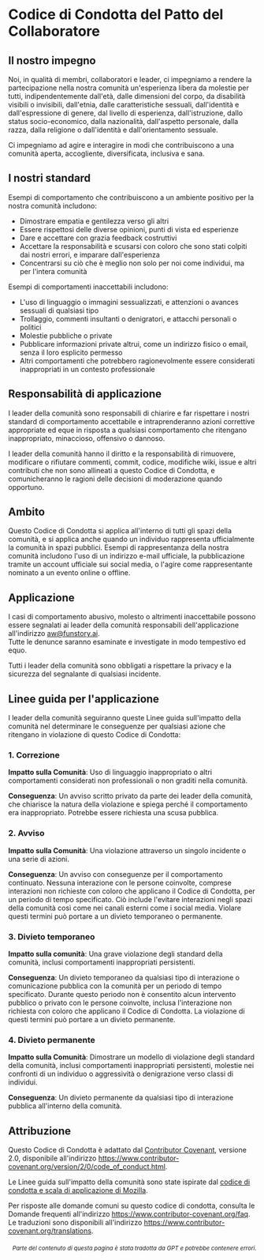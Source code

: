 # Codice di Condotta del Patto del Collaboratore

## Il nostro impegno

Noi, in qualità di membri, collaboratori e leader, ci impegniamo a rendere la partecipazione nella nostra comunità un'esperienza libera da molestie per tutti, indipendentemente dall'età, dalle dimensioni del corpo, da disabilità visibili o invisibili, dall'etnia, dalle caratteristiche sessuali, dall'identità e dall'espressione di genere, dal livello di esperienza, dall'istruzione, dallo status socio-economico, dalla nazionalità, dall'aspetto personale, dalla razza, dalla religione o dall'identità e dall'orientamento sessuale.

Ci impegniamo ad agire e interagire in modi che contribuiscono a una comunità aperta, accogliente, diversificata, inclusiva e sana.

## I nostri standard

Esempi di comportamento che contribuiscono a un ambiente positivo per la nostra
comunità includono:

* Dimostrare empatia e gentilezza verso gli altri
* Essere rispettosi delle diverse opinioni, punti di vista ed esperienze
* Dare e accettare con grazia feedback costruttivi
* Accettare la responsabilità e scusarsi con coloro che sono stati colpiti dai nostri errori,
  e imparare dall'esperienza
* Concentrarsi su ciò che è meglio non solo per noi come individui, ma per l'intera
  comunità

Esempi di comportamenti inaccettabili includono:

* L'uso di linguaggio o immagini sessualizzati, e attenzioni o avances sessuali di qualsiasi tipo
* Trollaggio, commenti insultanti o denigratori, e attacchi personali o politici
* Molestie pubbliche o private
* Pubblicare informazioni private altrui, come un indirizzo fisico o email, senza il loro esplicito permesso
* Altri comportamenti che potrebbero ragionevolmente essere considerati inappropriati in un contesto professionale

## Responsabilità di applicazione

I leader della comunità sono responsabili di chiarire e far rispettare i nostri standard di comportamento accettabile e intraprenderanno azioni correttive appropriate ed eque in risposta a qualsiasi comportamento che ritengano inappropriato, minaccioso, offensivo o dannoso.

I leader della comunità hanno il diritto e la responsabilità di rimuovere, modificare o rifiutare commenti, commit, codice, modifiche wiki, issue e altri contributi che non sono allineati a questo Codice di Condotta, e comunicheranno le ragioni delle decisioni di moderazione quando opportuno.

## Ambito

Questo Codice di Condotta si applica all'interno di tutti gli spazi della comunità, e si applica anche quando
un individuo rappresenta ufficialmente la comunità in spazi pubblici.
Esempi di rappresentanza della nostra comunità includono l'uso di un indirizzo e-mail ufficiale,
la pubblicazione tramite un account ufficiale sui social media, o l'agire come rappresentante nominato
a un evento online o offline.

## Applicazione

I casi di comportamento abusivo, molesto o altrimenti inaccettabile possono essere segnalati ai leader della comunità responsabili dell'applicazione all'indirizzo aw@funstory.ai.  
Tutte le denunce saranno esaminate e investigate in modo tempestivo ed equo.  

Tutti i leader della comunità sono obbligati a rispettare la privacy e la sicurezza del segnalante di qualsiasi incidente.

## Linee guida per l'applicazione

I leader della comunità seguiranno queste Linee guida sull'impatto della comunità nel determinare le conseguenze per qualsiasi azione che ritengano in violazione di questo Codice di Condotta:

### 1. Correzione

**Impatto sulla Comunità**: Uso di linguaggio inappropriato o altri comportamenti considerati non professionali o non graditi nella comunità.

**Conseguenza**: Un avviso scritto privato da parte dei leader della comunità, che chiarisce la natura della violazione e spiega perché il comportamento era inappropriato. Potrebbe essere richiesta una scusa pubblica.

### 2. Avviso

**Impatto sulla Comunità**: Una violazione attraverso un singolo incidente o una serie di azioni.

**Conseguenza**: Un avviso con conseguenze per il comportamento continuato. Nessuna interazione con le persone coinvolte, comprese interazioni non richieste con coloro che applicano il Codice di Condotta, per un periodo di tempo specificato. Ciò include l'evitare interazioni negli spazi della comunità così come nei canali esterni come i social media. Violare questi termini può portare a un divieto temporaneo o permanente.

### 3. Divieto temporaneo

**Impatto sulla comunità**: Una grave violazione degli standard della comunità, inclusi comportamenti inappropriati persistenti.

**Conseguenza**: Un divieto temporaneo da qualsiasi tipo di interazione o comunicazione pubblica con la comunità per un periodo di tempo specificato. Durante questo periodo non è consentito alcun intervento pubblico o privato con le persone coinvolte, inclusa l'interazione non richiesta con coloro che applicano il Codice di Condotta. La violazione di questi termini può portare a un divieto permanente.

### 4. Divieto permanente

**Impatto sulla Comunità**: Dimostrare un modello di violazione degli standard della comunità, inclusi comportamenti inappropriati persistenti, molestie nei confronti di un individuo o aggressività o denigrazione verso classi di individui.

**Conseguenza**: Un divieto permanente da qualsiasi tipo di interazione pubblica all'interno della comunità.

## Attribuzione

Questo Codice di Condotta è adattato dal [Contributor Covenant][homepage],
versione 2.0, disponibile all'indirizzo
https://www.contributor-covenant.org/version/2/0/code_of_conduct.html.

Le Linee guida sull'impatto della comunità sono state ispirate dal [codice di condotta
e scala di applicazione di Mozilla](https://github.com/mozilla/diversity).

[homepage]: https://www.contributor-covenant.org

Per risposte alle domande comuni su questo codice di condotta, consulta le Domande frequenti all'indirizzo
https://www.contributor-covenant.org/faq. Le traduzioni sono disponibili all'indirizzo
https://www.contributor-covenant.org/translations.

<div align="right"> 
<h6><small>Parte del contenuto di questa pagina è stata tradotta da GPT e potrebbe contenere errori.</small></h6>